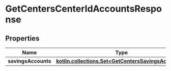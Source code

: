
# GetCentersCenterIdAccountsResponse

## Properties
| Name | Type | Description | Notes |
| ------------ | ------------- | ------------- | ------------- |
| **savingsAccounts** | [**kotlin.collections.Set&lt;GetCentersSavingsAccounts&gt;**](GetCentersSavingsAccounts.md) |  |  [optional] |



